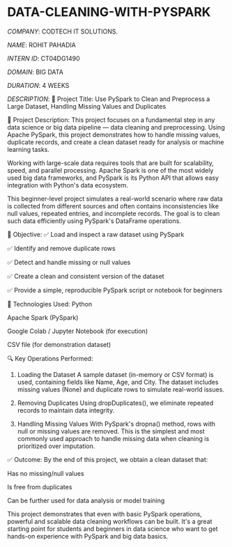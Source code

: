# DATA-CLEANING-WITH-PYSPARK

*COMPANY*: CODTECH IT SOLUTIONS.

*NAME*: ROHIT PAHADIA

*INTERN ID*: CT04DG1490

*DOMAIN*: BIG DATA

*DURATION*: 4 WEEKS

*DESCRIPTION*:
📌 Project Title:
Use PySpark to Clean and Preprocess a Large Dataset, Handling Missing Values and Duplicates

🧾 Project Description:
This project focuses on a fundamental step in any data science or big data pipeline — data cleaning and preprocessing. Using Apache PySpark, this project demonstrates how to handle missing values, duplicate records, and create a clean dataset ready for analysis or machine learning tasks.

Working with large-scale data requires tools that are built for scalability, speed, and parallel processing. Apache Spark is one of the most widely used big data frameworks, and PySpark is its Python API that allows easy integration with Python's data ecosystem.

This beginner-level project simulates a real-world scenario where raw data is collected from different sources and often contains inconsistencies like null values, repeated entries, and incomplete records. The goal is to clean such data efficiently using PySpark's DataFrame operations.

🎯 Objective:
✅ Load and inspect a raw dataset using PySpark

✅ Identify and remove duplicate rows

✅ Detect and handle missing or null values

✅ Create a clean and consistent version of the dataset

✅ Provide a simple, reproducible PySpark script or notebook for beginners

🔧 Technologies Used:
Python

Apache Spark (PySpark)

Google Colab / Jupyter Notebook (for execution)

CSV file (for demonstration dataset)

🔍 Key Operations Performed:
1. Loading the Dataset
A sample dataset (in-memory or CSV format) is used, containing fields like Name, Age, and City. The dataset includes missing values (None) and duplicate rows to simulate real-world issues.

2. Removing Duplicates
Using dropDuplicates(), we eliminate repeated records to maintain data integrity.

3. Handling Missing Values
With PySpark's dropna() method, rows with null or missing values are removed. This is the simplest and most commonly used approach to handle missing data when cleaning is prioritized over imputation.


✅ Outcome:
By the end of this project, we obtain a clean dataset that:

Has no missing/null values

Is free from duplicates

Can be further used for data analysis or model training

This project demonstrates that even with basic PySpark operations, powerful and scalable data cleaning workflows can be built. It's a great starting point for students and beginners in data science who want to get hands-on experience with PySpark and big data basics.

